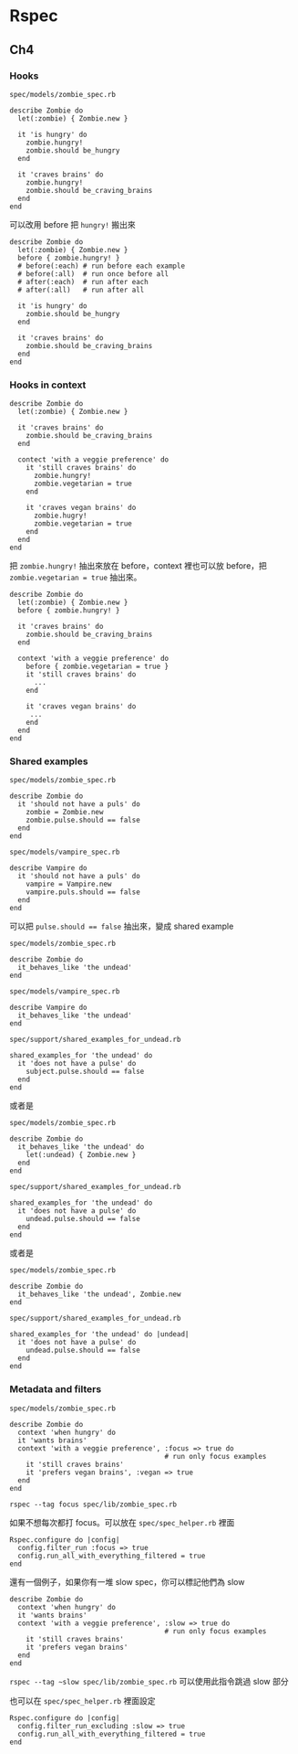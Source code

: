 # Rspec

## Ch4

### Hooks

`spec/models/zombie_spec.rb`

```
describe Zombie do
  let(:zombie) { Zombie.new }
  
  it 'is hungry' do 
    zombie.hungry!
    zombie.should be_hungry
  end
  
  it 'craves brains' do
    zombie.hungry!
    zombie.should be_craving_brains
  end
end
```

可以改用 before 把 `hungry!` 搬出來

```
describe Zombie do
  let(:zombie) { Zombie.new }
  before { zombie.hungry! } 
  # before(:each) # run before each example
  # before(:all)  # run once before all
  # after(:each)  # run after each
  # after(:all)   # run after all
  
  it 'is hungry' do 
    zombie.should be_hungry
  end
  
  it 'craves brains' do
    zombie.should be_craving_brains
  end
end
```


### Hooks in context

```
describe Zombie do 
  let(:zombie) { Zombie.new }
  
  it 'craves brains' do
    zombie.should be_craving_brains
  end
  
  contect 'with a veggie preference' do 
    it 'still craves brains' do 
      zombie.hungry!
      zombie.vegetarian = true
    end
    
    it 'craves vegan brains' do
      zombie.hugry!
      zombie.vegetarian = true
    end
  end
end
```

把 `zombie.hungry!` 抽出來放在 before，context 裡也可以放 before，把 `zombie.vegetarian = true` 抽出來。


```
describe Zombie do 
  let(:zombie) { Zombie.new }
  before { zombie.hungry! }
  
  it 'craves brains' do
    zombie.should be_craving_brains
  end
  
  context 'with a veggie preference' do 
    before { zombie.vegetarian = true } 
    it 'still craves brains' do 
      ...
    end
    
    it 'craves vegan brains' do
     ...
    end
  end
end
```


### Shared examples

`spec/models/zombie_spec.rb`

```
describe Zombie do 
  it 'should not have a puls' do
    zombie = Zombie.new
    zombie.pulse.should == false
  end
end
```

`spec/models/vampire_spec.rb`

```
describe Vampire do
  it 'should not have a puls' do
    vampire = Vampire.new
    vampire.puls.should == false  
  end
end
```

可以把 `pulse.should == false` 抽出來，變成 shared example

`spec/models/zombie_spec.rb`

```
describe Zombie do 
  it_behaves_like 'the undead'
end
```

`spec/models/vampire_spec.rb`

```
describe Vampire do
  it_behaves_like 'the undead'
end
```

`spec/support/shared_examples_for_undead.rb`

```
shared_examples_for 'the undead' do
  it 'does not have a pulse' do
    subject.pulse.should == false
  end
end
```

或者是

`spec/models/zombie_spec.rb`

```
describe Zombie do 
  it_behaves_like 'the undead' do
    let(:undead) { Zombie.new }
  end
end
```


`spec/support/shared_examples_for_undead.rb`

```
shared_examples_for 'the undead' do
  it 'does not have a pulse' do
    undead.pulse.should == false
  end
end
```


或者是

`spec/models/zombie_spec.rb`

```
describe Zombie do 
  it_behaves_like 'the undead', Zombie.new
end
```

`spec/support/shared_examples_for_undead.rb`

```
shared_examples_for 'the undead' do |undead|
  it 'does not have a pulse' do
    undead.pulse.should == false
  end
end
```


### Metadata and filters

`spec/models/zombie_spec.rb`

```
describe Zombie do
  context 'when hungry' do
  it 'wants brains'
  context 'with a veggie preference', :focus => true do 
                                      # run only focus examples
    it 'still craves brains'
    it 'prefers vegan brains', :vegan => true
  end
end 
```

`rspec --tag focus spec/lib/zombie_spec.rb`

如果不想每次都打 focus。可以放在 `spec/spec_helper.rb` 裡面

```
Rspec.configure do |config|
  config.filter_run :focus => true
  config.run_all_with_everything_filtered = true
end  
```

還有一個例子，如果你有一堆 slow spec，你可以標記他們為 slow


```
describe Zombie do
  context 'when hungry' do
  it 'wants brains'
  context 'with a veggie preference', :slow => true do 
                                      # run only focus examples
    it 'still craves brains'
    it 'prefers vegan brains'
  end
end 
```

`rspec --tag ~slow spec/lib/zombie_spec.rb` 可以使用此指令跳過 slow 部分

也可以在 `spec/spec_helper.rb` 裡面設定

```
Rspec.configure do |config|
  config.filter_run_excluding :slow => true
  config.run_all_with_everything_filtered = true
end  
```

